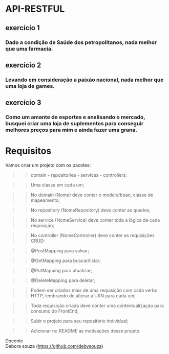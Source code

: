 # API-RESTFUL
## exercício 1
### Dado a condição de Saúde dos petropolitanos, nada melhor que uma farmacia.</br>
## exercício 2
### Levando em consideração a paixão nacional, nada melhor que uma loja de games.</br>
## exercício 3
### Como um amante de esportes e analisando o mercado, busquei criar uma loja de suplementos para conseguir melhores preços para mim e ainda fazer uma grana.</br>
# Requisitos
Vamos criar um projeto com os pacotes:
   
>> domain - repositories - services - controllers;
   
>> Uma classe em cada um;
   
>> No domain (Nome) deve conter o modelo/bean, classe de mapeamento;
   
>> No repository (NomeRepository) deve conter as queries;
   
>> No service (NomeService) deve conter toda a lógica de cada requisição;
   
>> No controller (NomeController) deve conter as requisições CRUD:
       
>> @PostMapping para salvar;
       
>> @GetMapping para buscar/listar;
      
>> @PutMapping para atualizar;
       
>> @DeleteMapping para deletar;
       
>> Podem ser criados mais de uma requisição com cada verbo HTTP, lembrando de alterar a URN para cada um;
   
>> Toda requisição criada deve conter uma contextualização para consumo do FrontEnd;
   
>> Subir o projeto para seu repositório individual;
   
>> Adicionar no README as motivações desse projeto.
>> 
Docente </br>
Debora souza (https://github.com/debysouza)
